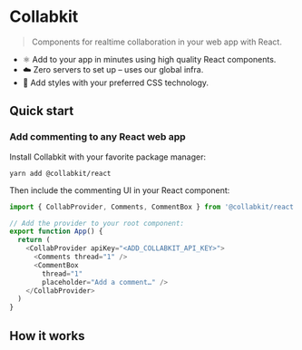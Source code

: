 # Collabkit

> Components for realtime collaboration in your web app with React.

- ⚛️ Add to your app in minutes using high quality React components.
- ☁️ Zero servers to set up – uses our global infra.
- 💅 Add styles with your preferred CSS technology.

 
## Quick start

### Add commenting to any React web app

Install Collabkit with your favorite package manager:
```
yarn add @collabkit/react
```

Then include the commenting UI in your React component:

```javascript
import { CollabProvider, Comments, CommentBox } from '@collabkit/react';

// Add the provider to your root component:
export function App() {
  return (
    <CollabProvider apiKey="<ADD_COLLABKIT_API_KEY>">
      <Comments thread="1" />
      <CommentBox
        thread="1"
        placeholder="Add a comment…" />
    </CollabProvider>
  )
}
```

## How it works


